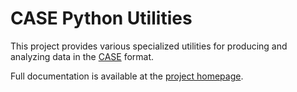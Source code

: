 # CASE Python Utilities

This project provides various specialized utilities for producing and analyzing data in the [CASE](https://caseontology.org/) format.

Full documentation is available at the [project homepage](https://github.com/casework/CASE-Utilities-Python).

